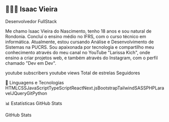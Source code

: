 ## 👩🏻‍💻 Isaac Vieira
Desenvolvedor FullStack

Me chamo Isaac Vieira do Nascimento, tenho 18 anos e sou natural de Rondonia. Concluí o ensino médio no IFRS, com o curso técnico em informática. Atualmente, estou cursando Análise e Desenvolvimento de Sistemas na PUCRS. Sou apaixonada por tecnologia e compartilho meu conhecimento através do meu canal no YouTube "Larissa Kich", onde ensino a criar projetos web, e também através do Instagram, com o perfil chamado "Dev em Dev".

youtube subscribers youtube views Total de estrelas Seguidores

🤖 Linguagens e Tecnologias
HTMLCSSJavaScriptTypeScriptReactNext.jsBootstrapTailwindSASSPHPLaravelJQueryGitPython



📊 Estatísticas
GitHub Stats

GitHub Stats
